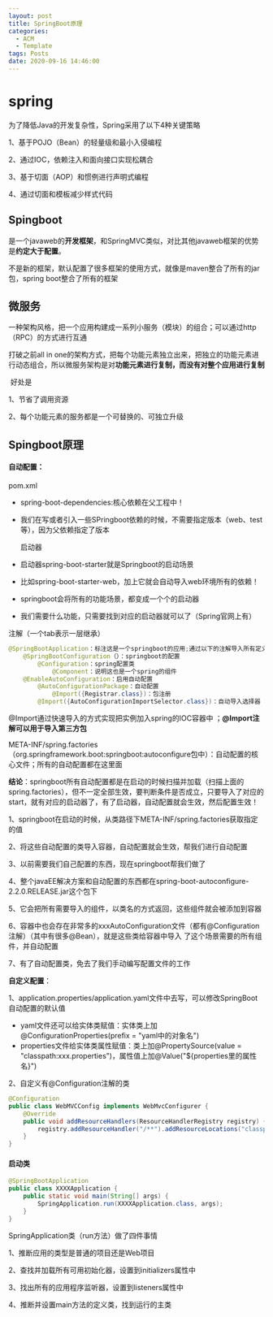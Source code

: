 ```yaml
---
layout: post
title: SpringBoot原理
categories:
  - ACM
  - Template
tags: Posts
date: 2020-09-16 14:46:00
---
```


# spring

为了降低Java的开发复杂性，Spring采用了以下4种关键策略

1、基于POJO（Bean）的轻量级和最小入侵编程

2、通过IOC，依赖注入和面向接口实现松耦合

3、基于切面（AOP）和惯例进行声明式编程

4、通过切面和模板减少样式代码

## Spingboot

是一个javaweb的**开发框架**，和SpringMVC类似，对比其他javaweb框架的优势是**约定大于配置**。

不是新的框架，默认配置了很多框架的使用方式，就像是maven整合了所有的jar包，spring boot整合了所有的框架



## 微服务

一种架构风格，把一个应用构建成一系列小服务（模块）的组合；可以通过http（RPC）的方式进行互通

打破之前all in one的架构方式，把每个功能元素独立出来，把独立的功能元素进行动态组合，所以微服务架构是对**功能元素进行复制，而没有对整个应用进行复制**

​	好处是

1、节省了调用资源

2、每个功能元素的服务都是一个可替换的、可独立升级



## Spingboot原理

#### 自动配置：

pom.xml

-  spring-boot-dependencies:核心依赖在父工程中！

- 我们在写或者引入一些SPringboot依赖的时候，不需要指定版本（web、test等），因为父依赖指定了版本

  启动器

- 启动器spring-boot-starter就是Springboot的启动场景

- 比如spring-boot-starter-web，加上它就会自动导入web环境所有的依赖！

- springboot会将所有的功能场景，都变成一个个的启动器

- 我们需要什么功能，只需要找到对应的启动器就可以了（Spring官网上有）​

注解（一个tab表示一层继承）

```java
@SpringBootApplication：标注这是一个springboot的应用;通过以下的注解导入所有定义的配置
	@SpringBootConfiguration（）：springboot的配置
		@Configuration：spring配置类
			@Component：说明这也是一个spring的组件
	@EnableAutoConfiguration：启用自动配置
		@AutoConfigurationPackage：自动配置
			@Import({Registrar.class})：包注册
		@Import({AutoConfigurationImportSelector.class})：自动导入选择器

```

@Import通过快速导入的方式实现把实例加入spring的IOC容器中 ；**@Import注解可以用于导入第三方包** 

META-INF/spring.factories（org.springframework.boot:springboot:autoconfigure包中）：自动配置的核心文件；所有的自动配置都在这里面

**结论**：springboot所有自动配置都是在启动的时候扫描并加载（扫描上面的spring.factories），但不一定全部生效，要判断条件是否成立，只要导入了对应的start，就有对应的启动器了，有了启动器，自动配置就会生效，然后配置生效！

1、springboot在启动的时候，从类路径下META-INF/spring.factories获取指定的值

2、将这些自动配置的类导入容器，自动配置就会生效，帮我们进行自动配置

3、以前需要我们自己配置的东西，现在springboot帮我们做了

4、整个javaEE解决方案和自动配置的东西都在spring-boot-autoconfigure-2.2.0.RELEASE.jar这个包下

5、它会把所有需要导入的组件，以类名的方式返回，这些组件就会被添加到容器

6、容器中也会存在非常多的xxxAutoConfiguration文件（都有@Configuration注解）（其中有很多@Bean），就是这些类给容器中导入	了这个场景需要的所有组件，并自动配置

7、有了自动配置类，免去了我们手动编写配置文件的工作

 **自定义配置**：

1、application.properties/application.yaml文件中去写，可以修改SpringBoot自动配置的默认值

- yaml文件还可以给实体类赋值：实体类上加@ConfigurationProperties(prefix = "yaml中的对象名")
- properties文件给实体类属性赋值：类上加@PropertySource(value = "classpath:xxx.properties")，属性值上加@Value("${properties里的属性名}")

2、自定义有@Configuration注解的类

```java
@Configuration
public class WebMVCConfig implements WebMvcConfigurer {
    @Override
    public void addResourceHandlers(ResourceHandlerRegistry registry) {
        registry.addResourceHandler("/**").addResourceLocations("classpath:/aaa/");
    }
}
```



#### 启动类

```java
@SpringBootApplication
public class XXXXApplication {
    public static void main(String[] args) {
        SpringApplication.run(XXXXApplication.class, args);
    }
}
```

SpringApplication类（run方法）做了四件事情

1、推断应用的类型是普通的项目还是Web项目

2、查找并加载所有可用初始化器，设置到initializers属性中

3、找出所有的应用程序监听器，设置到listeners属性中

4、推断并设置main方法的定义类，找到运行的主类

























































